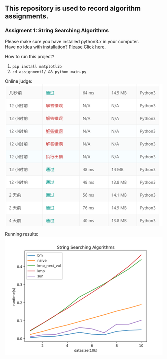 ## This repository is used to record algorithm assignments.
### Assigment 1: String Searching Algorithms
Please make sure you have installed python3.x in your computer.  
Have no idea with installation? [Please Click here.](https://www.python.org/downloads/) 

How to run this project?  
  1. `pip install matplotlib`
  2. `cd assignment1/ && python main.py`  

Online judge:  
![](assignment1/oj.png)

Running results:  
![](assignment1/results.png)